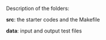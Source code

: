 Description of the folders:

**src**: the starter codes and the Makefile

**data**: input and output test files
